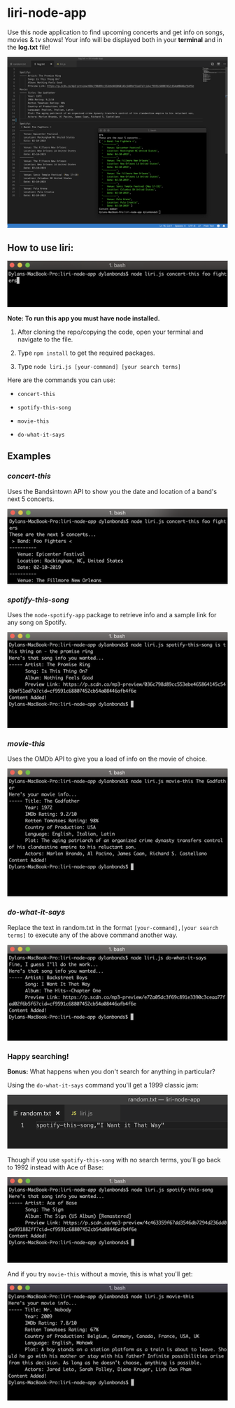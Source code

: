 # liri-node-app
Use this node application to find upcoming concerts and get info on songs, movies & tv shows! Your info will be displayed both in your **terminal** and in the **log.txt** file!

![Image showing the log.txt file](images/log-results.png)

## How to use liri:

![Image showing the input format](images/input-example.png)

__Note: To run this app you must have node installed.__
1. After cloning the repo/copying the code, open your terminal and navigate to the file.

1. Type `npm install` to get the required packages.

1. Type `node liri.js [your-command] [your search terms]`

Here are the commands you can use:

  * `concert-this`
  
  * `spotify-this-song`
  
  * `movie-this`
  
  * `do-what-it-says`

## Examples ##
### *concert-this* ### 
Uses the Bandsintown API to show you the date and location of a band's next 5 concerts.
   
   ![Image showing the concert-this output](images/concert-result.png)

### *spotify-this-song* ###
Uses the `node-spotify-app` package to retrieve info and a sample link for any song on Spotify.
   
   ![Image showing spotify-this-song output](images/spotify-result.png)

### *movie-this* ###
Uses the OMDb API to give you a load of info on the movie of choice.

   ![Image showing the movie-this output](images/movie-result.png)

### *do-what-it-says* ###
Replace the text in random.txt in the format `[your-command],[your search terms]` to execute any of the above command another way.

  ![Image showing do-what-it-says-output](images/random-txt-result.png)


### Happy searching! ###

**Bonus:** What happens when you don't search for anything in particular?

Using the `do-what-it-says` command you'll get a 1999 classic jam:

![Image of random.txt](images/random-txt.png)

Though if you use `spotify-this-song` with no search terms, you'll go back to 1992 instead with Ace of Base:

![Image of spotify-this default search](images/spotify-no-input.png)

And if you try `movie-this` without a movie, this is what you'll get:

![Image of movie-this default search](images/movie-no-input.png)
